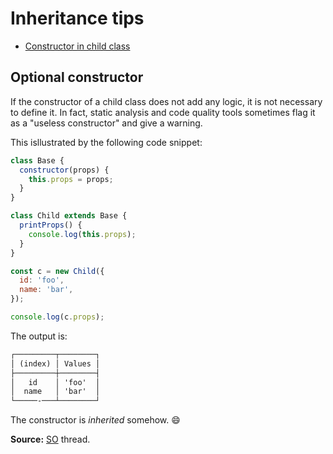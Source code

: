 # Inheritance tips

- [Constructor in child class](#constructor-in-child-class)

## Optional constructor

If the constructor of a child class does not add any logic, it is not necessary to define it.
In fact, static analysis and code quality tools sometimes flag it as a "useless constructor" and give a warning.

This isllustrated by the following code snippet:

```js
class Base {
  constructor(props) {
    this.props = props;
  }
}

class Child extends Base {
  printProps() {
    console.log(this.props);
  }
}

const c = new Child({
  id: 'foo',
  name: 'bar',
});

console.log(c.props);
```

The output is:

```txt
┌─────────┬────────┐
│ (index) │ Values │
├─────────┼────────┤
│   id    │ 'foo'  │
│  name   │ 'bar'  │
└─────-───┴────────┘
```

The constructor is *inherited* somehow. :smile:

**Source:** [SO](https://stackoverflow.com/questions/53652281) thread.
